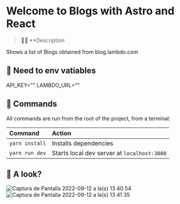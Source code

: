# Welcome to Blogs with Astro and React


> 🧑‍🚀 **Description

Shows a list of Blogs obtained from blog.lambdo.com


## 🚀 Need to env vatiables
API_KEY=""
LAMBDO_URL=""



## 🧞 Commands

All commands are run from the root of the project, from a terminal:

| Command                | Action                                             |
| :--------------------- | :------------------------------------------------- |
| `yarn install`          | Installs dependencies                              |
| `yarn run dev`          | Starts local dev server at `localhost:3000`        |


## 👀 A look?

![Captura de Pantalla 2022-09-12 a la(s) 13 40 54](https://user-images.githubusercontent.com/79995644/189731227-4975d98d-5b66-4cea-b3e1-1e372eca1c63.png)
![Captura de Pantalla 2022-09-12 a la(s) 13 41 35](https://user-images.githubusercontent.com/79995644/189731314-190fa530-00f9-4c29-b2c4-07f90972c614.png)
